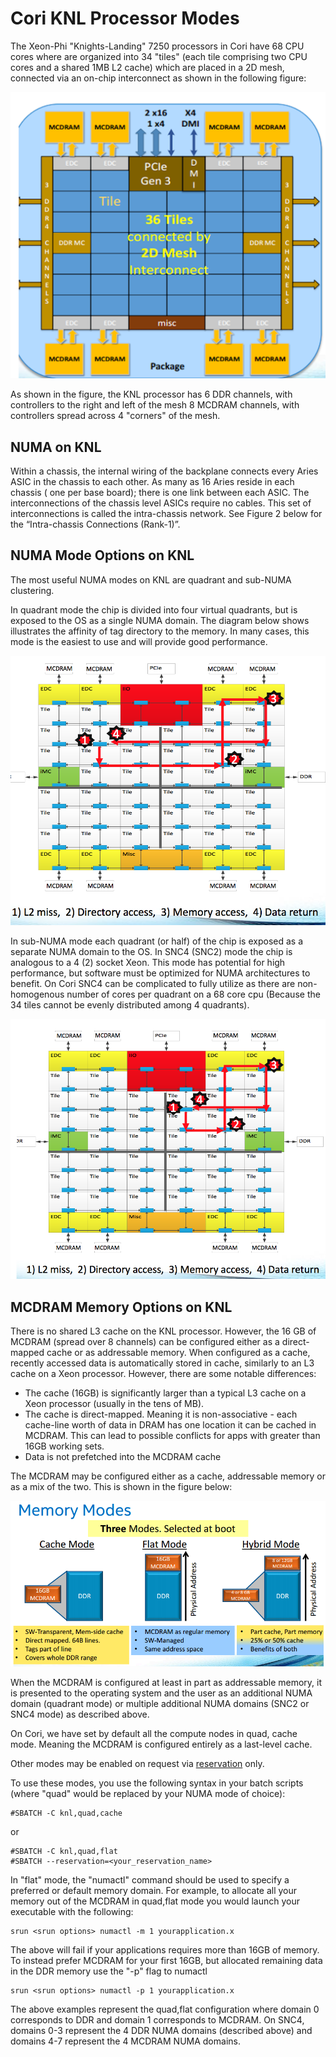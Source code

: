 # Cori KNL Processor Modes

The Xeon-Phi "Knights-Landing" 7250 processors in Cori have 68 CPU
cores where are organized into 34 "tiles" (each tile comprising two
CPU cores and a shared 1MB L2 cache) which are placed in a 2D mesh,
connected via an on-chip interconnect as shown in the following
figure:

<a name="KNLOverview"></a>
![KNLOverview](images/KNLOverview.png)

As shown in the figure, the KNL processor has 6 DDR channels, with
controllers to the right and left of the mesh 8 MCDRAM channels, with
controllers spread across 4 "corners" of the mesh.

## NUMA on KNL

Within a chassis, the internal wiring of the backplane connects every
Aries ASIC in the chassis to each other. As many as 16 Aries reside in
each chassis ( one per base board); there is one link between each
ASIC. The interconnections of the chassis level ASICs require no
cables. This set of interconnections is called the intra-chassis
network. See Figure 2 below for the “Intra-chassis Connections
(Rank-1)”.

## NUMA Mode Options on KNL

The most useful NUMA modes on KNL are quadrant and sub-NUMA
clustering.

In quadrant mode the chip is divided into four virtual quadrants, but
is exposed to the OS as a single NUMA domain. The diagram below shows
illustrates the affinity of tag directory to the memory. In many
cases, this mode is the easiest to use and will provide good
performance.

<a name="cluster-mode-quadrant"></a>
![cluster-mode-quadrant](images/cluster-mode-quadrant.png)

In sub-NUMA mode each quadrant (or half) of the chip is exposed as a
separate NUMA domain to the OS. In SNC4 (SNC2) mode the chip is
analogous to a 4 (2) socket Xeon. This mode has potential for high
performance, but software must be optimized for NUMA architectures to
benefit. On Cori SNC4 can be complicated to fully utilize as there are
non-homogenous number of cores per quadrant on a 68 core cpu (Because
the 34 tiles cannot be evenly distributed among 4 quadrants).

<a name="cluster-mode-snc4"></a>
![cluster-mode-snc4](images/cluster-mode-snc4.png)

## MCDRAM Memory Options on KNL

There is no shared L3 cache on the KNL processor. However, the 16 GB
of MCDRAM (spread over 8 channels) can be configured either as a
direct-mapped cache or as addressable memory. When configured as a
cache, recently accessed data is automatically stored in cache,
similarly to an L3 cache on a Xeon processor. However, there are some
notable differences:

- The cache (16GB) is significantly larger than a typical L3 cache on
  a Xeon processor (usually in the tens of MB).
- The cache is direct-mapped. Meaning it is non-associative - each
  cache-line worth of data in DRAM has one location it can be cached
  in MCDRAM. This can lead to possible conflicts for apps with greater
  than 16GB working sets.
- Data is not prefetched into the MCDRAM cache

The MCDRAM may be configured either as a cache, addressable memory or
as a mix of the two. This is shown in the figure below:

<a name="KNLMemory"></a>
![KNLMemory](images/KNLMemory.png)


When the MCDRAM is configured at least in part as addressable memory,
it is presented to the operating system and the user as an additional
NUMA domain (quadrant mode) or multiple additional NUMA domains (SNC2
or SNC4 mode) as described above.

On Cori, we have set by default all the compute nodes in quad, cache
mode.  Meaning the MCDRAM is configured entirely as a last-level
cache.

Other modes may be enabled on request via
[reservation](https://www.nersc.gov/users/computational-systems/queues/reservation-form/) only.

To use these modes, you use the following syntax in your batch scripts
(where "quad" would be replaced by your NUMA mode of choice):

```
#SBATCH -C knl,quad,cache
```

or

```
#SBATCH -C knl,quad,flat
#SBATCH --reservation=<your_reservation_name>
```

In "flat" mode, the "numactl" command should be used to specify a
preferred or default memory domain.  For example, to allocate all your
memory out of the MCDRAM in quad,flat mode you would launch your
executable with the following:

```
srun <srun options> numactl -m 1 yourapplication.x
```

The above will fail if your applications requires more than 16GB of
memory. To instead prefer MCDRAM for your first 16GB, but allocated
remaining data in the DDR memory use the "-p" flag to numactl

```
srun <srun options> numactl -p 1 yourapplication.x
```

The above examples represent the quad,flat configuration where domain
0 corresponds to DDR and domain 1 corresponds to MCDRAM. On SNC4,
domains 0-3 represent the 4 DDR NUMA domains (described above) and
domains 4-7 represent the 4 MCDRAM NUMA domains.
